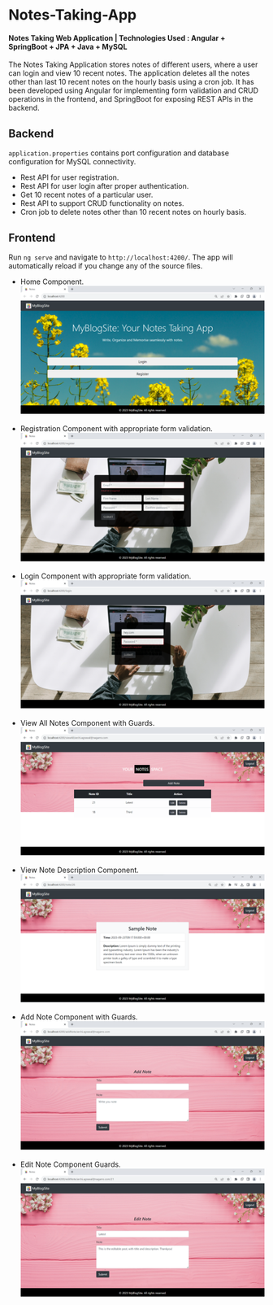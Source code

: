 # Notes-Taking-App
#### Notes Taking Web Application | Technologies Used : Angular + SpringBoot + JPA + Java + MySQL 

The Notes Taking Application stores notes of different users, where a user can login and view 10 recent notes. The application deletes all the notes other than last 10 recent notes on the hourly basis using a cron job. It has been developed using Angular for implementing form validation and CRUD operations in the frontend, and SpringBoot for exposing REST APIs in the backend.

## Backend
`application.properties` contains port configuration and database configuration for MySQL connectivity.
<ul>
  <li>Rest API for user registration.</li>
  <li>Rest API for user login  after proper authentication.</li>
  <li>Get 10 recent notes of a particular user.</li>
  <li>Rest API to support CRUD functionality on notes.</li>
  <li>Cron job to delete notes other than 10 recent notes on hourly basis.</li>
</ul>

## Frontend
Run `ng serve` and navigate to `http://localhost:4200/`. The app will automatically reload if you change any of the source files.
<ul>
<li>Home Component.
    <img width=500px src="./Frontend-Application/src/assets/Screenshot 2023-09-22 162350.png">
</li><br>
<li>Registration Component with appropriate form validation.
    <img src="./Frontend-Application/src/assets/Screenshot 2023-09-22 162452.png">
</li><br>
<li>Login Component with appropriate form validation.  
    <img src="./Frontend-Application/src/assets/Screenshot 2023-09-22 162436.png">
</li><br>
<li>View All Notes Component with Guards.
    <img src="./Frontend-Application/src/assets/Screenshot 2023-09-22 163943.png">
</li><br>
<li>View Note Description Component.  
    <img src="./Frontend-Application/src/assets/Screenshot 2023-09-23 150235.png">
</li><br>
<li>Add Note Component with Guards. 
    <img src="./Frontend-Application/src/assets/Screenshot 2023-09-22 163959.png">
</li><br>
<li>Edit Note Component Guards.
    <img src="./Frontend-Application/src/assets/Screenshot 2023-09-22 164042.png">
</li><br>
</ul>
